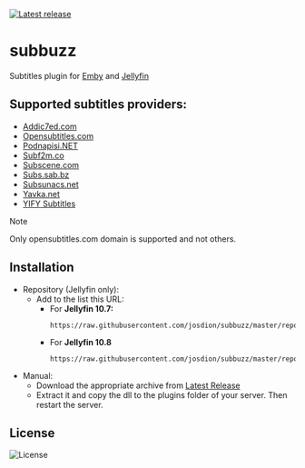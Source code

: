 [![Latest release](https://badgen.net/github/release/josdion/subbuzz)](https://github.com/josdion/subbuzz/releases)

# subbuzz
Subtitles plugin for [Emby](https://emby.media/) and [Jellyfin](https://jellyfin.org/)

## Supported subtitles providers:
* [Addic7ed.com](https://www.addic7ed.com)
* [Opensubtitles.com](https://www.opensubtitles.com)
* [Podnapisi.NET](https://www.podnapisi.net)
* [Subf2m.co](https://subf2m.co)
* [Subscene.com](https://www.subscene.com)
* [Subs.sab.bz](https://subs.sab.bz)
* [Subsunacs.net](https://subsunacs.net)
* [Yavka.net](https://www.yavka.net)
* [YIFY Subtitles](https://yifysubtitles.live)
> [!NOTE]
> Only opensubtitles.com domain is supported and not others.
## Installation
- Repository (Jellyfin only):
  - Add to the list this URL:
    - For **Jellyfin 10.7:**
       ```
       https://raw.githubusercontent.com/josdion/subbuzz/master/repo/jellyfin_10.7.json
       ```
    - For **Jellyfin 10.8**
      ```
      https://raw.githubusercontent.com/josdion/subbuzz/master/repo/jellyfin_10.8.json
      ```
- Manual:
  - Download the appropriate archive from [Latest Release](https://github.com/josdion/subbuzz/releases/latest)
  - Extract it and copy the dll to the plugins folder of your server. Then restart the server.    

## License
![License](https://img.shields.io/github/license/josdion/subbuzz.svg)
